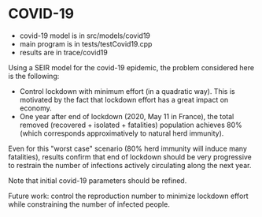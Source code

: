 COVID-19
===========

+ covid-19 model is in src/models/covid19
+ main program is in tests/testCovid19.cpp
+ results are in trace/covid19

Using a SEIR model for the covid-19 epidemic, the problem considered here is the following:
- Control lockdown with minimum effort (in a quadratic way). This is motivated by the fact that lockdown effort has a great impact on economy.
- One year after end of lockdown (2020, May 11 in France), the total removed (recovered + isolated + fatalities) population achieves 80% (which corresponds approximatively to natural herd immunity).

Even for this "worst case" scenario (80% herd immunity will induce many fatalities), results confirm that end of lockdown should be very progressive to restrain the number of infections actively circulating along the next year. 

Note that initial covid-19 parameters should be refined.

Future work: control the reproduction number to minimize lockdown effort while constraining the number of infected people.
